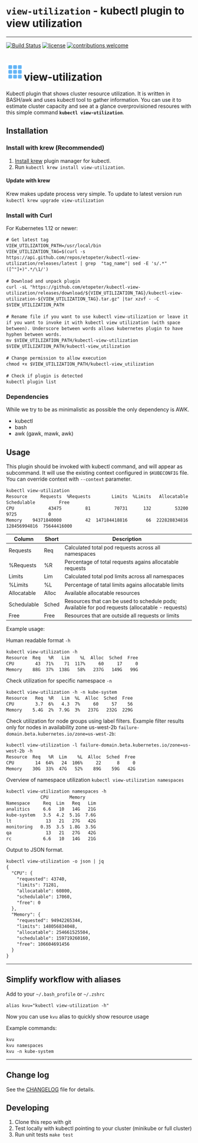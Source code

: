 # `view-utilization` - kubectl plugin to view utilization
---
[![Build Status](https://travis-ci.org/etopeter/kubectl-view-utilization.svg?branch=master)](https://travis-ci.org/etopeter/kubectl-view-utilization) [![license](https://img.shields.io/github/license/etopeter/kubectl-view-utilization.svg)](https://github.com/etopeter/kubectl-view-utilization/blob/master/LICENSE) [![contributions welcome](https://img.shields.io/badge/contributions-welcome-brightgreen.svg?style=flat)](https://github.com/etopeter/kubectl-view-utilization/issues)

# <img src="static/view-utilization.png" alt="view-utilization" width=48>view-utilization
Kubectl plugin that shows cluster resource utilization. It is written in BASH/awk and uses kubectl tool to gather information.
You can use it to estimate cluster capacity and see at a glance overprovisioned resoures with this simple command **`kubectl view-utilization`**.

## Installation

### Install with krew (Recommended)
1. [Install krew](https://github.com/GoogleContainerTools/krew) plugin manager for kubectl.
2. Run `kubectl krew install view-utilization`.

#### Update with krew

Krew makes update process very simple. To update to latest version run `kubectl krew upgrade view-utilization`

### Install with Curl
For Kubernetes 1.12 or newer:
```shell
# Get latest tag
VIEW_UTILIZATION_PATH=/usr/local/bin
VIEW_UTILIZATION_TAG=$(curl -s https://api.github.com/repos/etopeter/kubectl-view-utilization/releases/latest | grep  "tag_name"| sed -E 's/.*"([^"]+)".*/\1/')

# Download and unpack plugin
curl -sL "https://github.com/etopeter/kubectl-view-utilization/releases/download/${VIEW_UTILIZATION_TAG}/kubectl-view-utilization-${VIEW_UTILIZATION_TAG}.tar.gz" |tar xzvf - -C $VIEW_UTILIZATION_PATH

# Rename file if you want to use kubectl view-utilization or leave it if you want to invoke it with kubectl view utilization (with space between). Underscore between words allows kubernetes plugin to have hyphen between words.
mv $VIEW_UTILIZATION_PATH/kubectl-view-utilization $VIEW_UTILIZATION_PATH/kubectl-view_utilization

# Change permission to allow execution
chmod +x $VIEW_UTILIZATION_PATH/kubectl-view_utilization

# Check if plugin is detected
kubectl plugin list
```

### Dependencies
While we try to be as minimalistic as possible the only dependency is AWK.

- kubectl
- bash
- awk (gawk, mawk, awk)

## Usage
This plugin should be invoked with kubectl command, and will appear as subcommand. It will use the existing context configured in `$KUBECONFIG` file. You can override context with `--context` parameter.

```shell
kubectl view-utilization                          
Resource     Requests  %Requests        Limits  %Limits   Allocatable   Schedulable         Free
CPU             43475         81         70731      132         53200          9725            0
Memory    94371840000         42  147184418816       66  222828834816  128456994816  75644416000
```

| Column      | Short | Description |
|-------------|-------|-------------|
| Requests    | Req   | Calculated total pod requests across all namespaces |
| %Requests   | %R    | Percentage of total requests agains allocatable requests |
| Limits      | Lim   | Calculated total pod limits across all namespaces  |
| %Limits     | %L    | Percentage of tatal limits agains allocatable limits |
| Allocatable | Alloc | Available allocatable resources |
| Schedulable | Sched | Resources that can be used to schedule pods; Available for pod requests (allocatable - requests) |
| Free        | Free  | Resources that are outside all requests or limits |


Example usage:

Human readable format `-h`
```shell
kubectl view-utilization -h
Resource  Req   %R   Lim    %L  Alloc  Sched  Free
CPU        43  71%    71  117%     60     17     0
Memory    88G  37%  138G   58%   237G   149G   99G
```
Check utilization for specific namespace `-n`

```shell
kubectl view-utilization -h -n kube-system
Resource   Req  %R   Lim  %L  Alloc  Sched  Free
CPU        3.7  6%   4.3  7%     60     57    56
Memory    5.4G  2%  7.9G  3%   237G   232G  229G
```

Check utilization for node groups using label filters.
Example filter results only for nodes in availability zone us-west-2b `failure-domain.beta.kubernetes.io/zone=us-west-2b`:

```shell
kubectl view-utilization -l failure-domain.beta.kubernetes.io/zone=us-west-2b -h
Resource  Req   %R  Lim    %L  Alloc  Sched  Free
CPU        14  64%   24  106%     22      8     0
Memory    30G  33%  47G   52%    89G    59G   42G
```

Overview of namespace utilization `kubectl view-utilization namespaces`
```shell
kubectl view-utilization namespaces -h
             CPU        Memory      
Namespace     Req  Lim   Req   Lim
analitics     6.6   10   14G   21G
kube-system   3.5  4.2  5.1G  7.6G
lt             13   21   27G   42G
monitoring   0.35  3.5  1.8G  3.5G
qa             13   21   27G   42G
rc            6.6   10   14G   21G
```

Output to JSON format.
```shell
kubectl view-utilization -o json | jq
{
  "CPU": {
    "requested": 43740,
    "limits": 71281,
    "allocatable": 60800,
    "schedulable": 17060,
    "free": 0
  },
  "Memory": {
    "requested": 94942265344,
    "limits": 148056834048,
    "allocatable": 254661525504,
    "schedulable": 159719260160,
    "free": 106604691456
  }
}
```

---

## Simplify workflow with aliases

Add to your `~/.bash_profile` or `~/.zshrc`

```shell
alias kvu="kubectl view-utilization -h"
```

Now you can use `kvu` alias to quickly show resource usage

Example commands:
```shell
kvu
kvu namespaces
kvu -n kube-system
```

---

## Change log

See the [CHANGELOG](CHANGELOG.md) file for details.


## Developing

1. Clone this repo with git
2. Test locally with kubectl pointing to your cluster (minikube or full cluster)
3. Run unit tests `make test`
